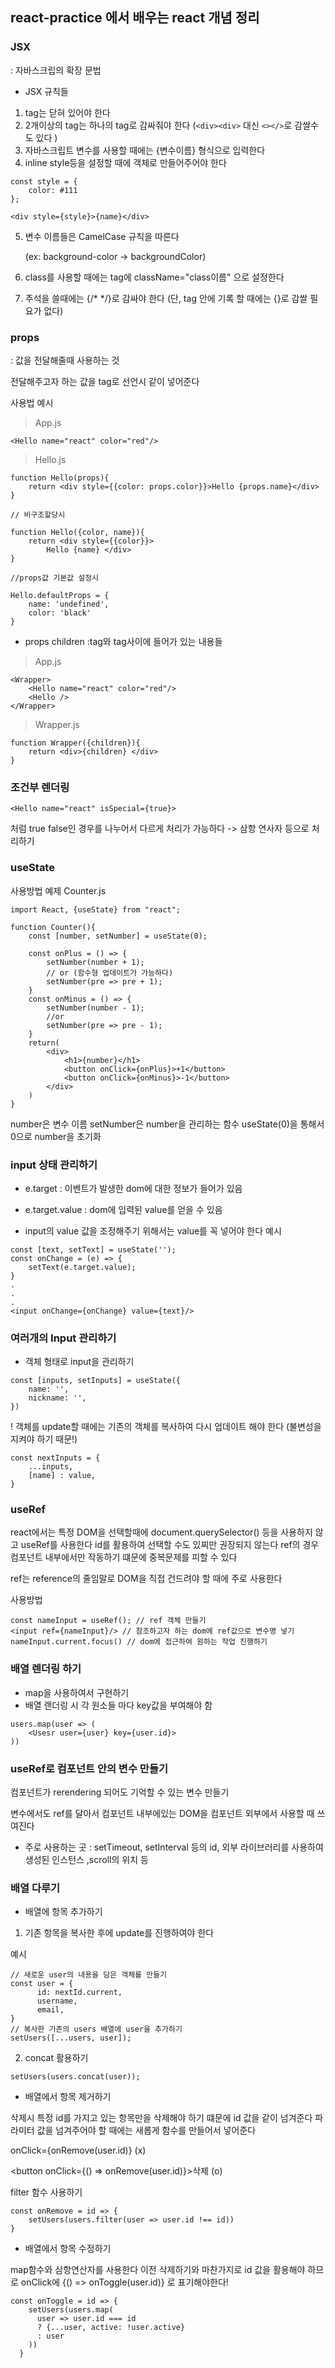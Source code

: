 ## react-practice 에서 배우는 react 개념 정리 


### JSX
: 자바스크립의 확장 문법 

- JSX 규칙들 

1.  tag는 닫혀 있어야 한다
2.  2개이상의 tag는 하나의 tag로 감싸줘야 한다 (```<div><div>``` 대신 ```<></>```로 감쌀수도 있다
)
3.  자바스크립트 변수를 사용할 때에는 {변수이름} 형식으로 입력한다 
4.  inline style등을 설정할 때에 객체로 만들어주어야 한다 
```
const style = {
    color: #111
};

<div style={style}>{name}</div>
```
5.  변수 이름들은 CamelCase 규칙을 따른다 

    (ex: background-color -> backgroundColor)


6.  class를 사용할 때에는 tag에 className="class이름" 으로 설정한다 

7.  주석을 쓸때에는 {/* */}로 감싸야 한다 (단, tag 안에 기록 할 때에는 {}로 감쌀 필요가 없다) 


### props
: 값을 전달해줄때 사용하는 것 

전달해주고자 하는 값을 tag로 선언시 같이 넣어준다 

사용법 예시 
> App.js
```
<Hello name="react" color="red"/>
``` 
> Hello.js
```
function Hello(props){
    return <div style={{color: props.color}}>Hello {props.name}</div>
}

// 비구조할당시 

function Hello({color, name}){
    return <div style={{color}}>
        Hello {name} </div>
}

//props값 기본값 설정시 

Hello.defaultProps = {
    name: 'undefined',
    color: 'black'
}
```

- props children
:tag와 tag사이에 들어가 있는 내용들 
> App.js
```
<Wrapper>
    <Hello name="react" color="red"/>
    <Hello />
</Wrapper>
``` 

>Wrapper.js
```
function Wrapper({children}){
    return <div>{children} </div>
}
```

### 조건부 렌더링 
```
<Hello name="react" isSpecial={true}>
```
처럼 true false인 경우를 나누어서 다르게 처리가 가능하다 -> 삼항 연사자 등으로 처리하기

### useState

사용방법 예제 
Counter.js
```
import React, {useState} from "react";

function Counter(){
    const [number, setNumber] = useState(0);

    const onPlus = () => {
        setNumber(number + 1);
        // or (함수형 업데이트가 가능하다)
        setNumber(pre => pre + 1);
    }
    const onMinus = () => {
        setNumber(number - 1);
        //or 
        setNumber(pre => pre - 1);
    }
    return(
        <div>
            <h1>{number}</h1>
            <button onClick={onPlus}>+1</button>
            <button onClick={onMinus}>-1</button>
        </div>
    )
}
```

number은 변수 이름 setNumber은 number을 관리하는 함수 useState(0)을 통해서 0으로 number을 초기화

### input 상태 관리하기 

- e.target : 이벤트가 발생한 dom에 대한 정보가 들어가 있음 
- e.target.value : dom에 입력된 value를 얻을 수 있음

- input의 value 값을 조정해주기 위해서는 value를 꼭 넣어야 한다 
예시 
```
const [text, setText] = useState('');
const onChange = (e) => {
    setText(e.target.value);
}
.
.
.
<input onChange={onChange} value={text}/>
```

### 여러개의 Input 관리하기 

- 객체 형태로 input을 관리하기 

```
const [inputs, setInputs] = useState({
    name: '',
    nickname: '',
})
```

! 객체를  update할 때에는 기존의 객체를 복사하여 다시 업데이트 해야 한다 (불변성을 지켜야 하기 때문!)

```
const nextInputs = {
    ...inputs,
    [name] : value,
}
```

### useRef 

react에서는 특정 DOM을 선택할때에 document.querySelector() 등을 사용하지 않고 useRef를 사용한다
id를 활용하여 선택할 수도 있찌만 권장되지 않는다 
ref의 경우 컴포넌트 내부에서만 작동하기 떄문에 중복문제를 피할 수 있다 

ref는 reference의 줄임말로 DOM을 직접 건드려야 할 때에 주로 사용한다 

사용방법 

```
const nameInput = useRef(); // ref 객체 만들기 
<input ref={nameInput}/> // 참조하고자 하는 dom에 ref값으로 변수명 넣기 
nameInput.current.focus() // dom에 접근하여 원하는 작업 진행하기
```

### 배열 렌더링 하기 

- map을 사용하여서 구현하기
- 배열 랜더링 시 각 원소들 마다 key값을 부여해야 함 
```
users.map(user => (
    <Usesr user={user} key={user.id}>
))
```

### useRef로 컴포넌트 안의 변수 만들기 

컴포넌트가 rerendering 되어도 기억할 수 있는 변수 만들기 

변수에서도 ref를 달아서 컴포넌트 내부에있는 DOM을 컴포넌트 외부에서 사용할 때 쓰여진다 

- 주로 사용하는 곳 : setTimeout, setInterval 등의 id, 외부 라이브러리를 사용하여 생성된 인스턴스 ,scroll의 위치 등 

### 배열 다루기 

- 배열에 항목 추가하기 

1. 기존 항목을 복사한 후에 update를 진행하여야 한다 

예시 
```
// 새로운 user의 내용을 담은 객체를 만들기 
const user = {
      id: nextId.current,
      username,
      email,
}
// 복사한 기존의 users 배열에 user을 추가하기
setUsers([...users, user]);
```

2. concat 활용하기 
```
setUsers(users.concat(user));
```

- 배열에서 항목 제거하기 

삭제시 특정 id를 가지고 있는 항목만을 삭제해야 하기 떄문에 id 값을 같이 넘겨준다 파라미터 값을 넘겨주어야 할 때에는 새롭게 함수를 만들어서 넣어준다

onClick={onRemove(user.id)} (x)


<button onClick={() => onRemove(user.id)}>삭제</button> (o)


filter 함수 사용하기 
```
const onRemove = id => {
    setUsers(users.filter(user => user.id !== id))
}
```

- 배열에서 항목 수정하기 

map함수와 삼항연산자를 사용한다 이전 삭제하기와 마찬가지로 id 값을 활용해야 하므로 onClick에 {() => onToggle(user.id)} 로 표기해야한다!

```
const onToggle = id => {
    setUsers(users.map(
      user => user.id === id 
      ? {...user, active: !user.active}
      : user
    ))
  }
```